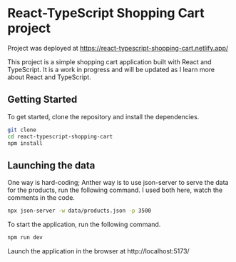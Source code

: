 # React-TypeScript Shopping Cart project

Project was deployed at https://react-typescript-shopping-cart.netlify.app/

This project is a simple shopping cart application built with React and TypeScript. It is a work in progress and will be updated as I learn more about React and TypeScript.

## Getting Started

To get started, clone the repository and install the dependencies.

```bash
git clone
cd react-typescript-shopping-cart
npm install
```

## Launching the data

One way is hard-coding;
Anther way is to use json-server to serve the data for the products, run the following command.
I used both here, watch the comments in the code.

```bash
npx json-server -w data/products.json -p 3500
```

To start the application, run the following command.

```bash
npm run dev
```

Launch the application in the browser at
http://localhost:5173/
